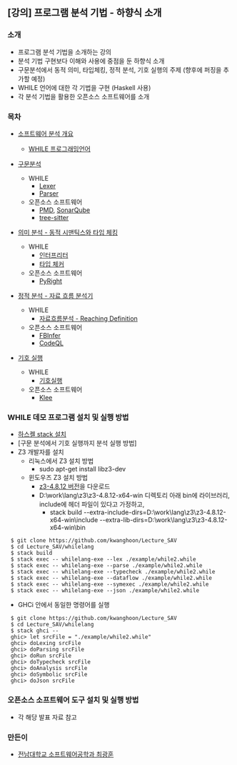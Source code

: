 ## [강의] 프로그램 분석 기법 - 하향식 소개


### 소개
 - 프로그램 분석 기법을 소개하는 강의
 - 분석 기법 구현보다 이해와 사용에 중점을 둔 하향식 소개 
 - 구문분석에서 동적 의미, 타입체킹, 정적 분석, 기호 실행의 주제 (향후에 퍼징을 추가할 예정)
 - WHILE 언어에 대한 각 기법을 구현 (Haskell 사용)
 - 각 분석 기법을 활용한 오픈소스 소프트웨어를 소개

### 목차
- [소프트웨어 분석 개요](https://docs.google.com/presentation/d/1sPgADP18a_4HIS__g8GoYUSFQcxB3hk8ljlBNPkVqWQ/edit?usp=sharing)

  * [WHILE 프로그래밍언어](https://github.com/kwanghoon/Lecture_SAV/tree/master/whilelang/example)

- [구문분석](https://docs.google.com/presentation/d/1_JrGo2I4U-_bO2nN5QLKZpfpicCBDcjs693UaWocQ3E/edit?usp=sharing)

  * WHILE
    - [Lexer](https://github.com/kwanghoon/Lecture_SAV/blob/master/whilelang/app/Lexer.hs)
    - [Parser](https://github.com/kwanghoon/Lecture_SAV/blob/master/whilelang/app/Parser.hs)
  * 오픈소스 소프트웨어
    - [PMD](https://pmd.github.io/), [SonarQube](https://www.sonarqube.org/)
    - [tree-sitter](https://tree-sitter.github.io/tree-sitter/)
  
- [의미 분석 - 동적 시맨틱스와 타입 체킹](https://docs.google.com/presentation/d/1Qd_yBSS9QXrNDe2xmJK3hseoTPZ8_DxPMMlusFb8PiA/edit?usp=sharing)

  * WHILE
     - [인터프리터](https://github.com/kwanghoon/Lecture_SAV/blob/master/whilelang/app/interp/Interp.hs)
     - [타입 체커](https://github.com/kwanghoon/Lecture_SAV/blob/master/whilelang/app/typecheck/Typecheck.hs)
  * 오픈소스 소프트웨어
     - [PyRight](https://github.com/microsoft/pyright)
  
- [정적 분석 - 자료 흐름 분석기](https://docs.google.com/presentation/d/1JewV7c8Q389PR7nuIVlpuytD66ZIyS-zcg3sdVQzAGo/edit?usp=sharing)

  * WHILE
     - [자료흐름분석 - Reaching Definition](https://github.com/kwanghoon/Lecture_SAV/blob/master/whilelang/app/dataflow/Dataflow.hs)
  * 오픈소스 소프트웨어
     - [FBInfer](https://fbinfer.com)
     - [CodeQL](https://codeql.github.com/docs/)

- [기호 실행](https://docs.google.com/presentation/d/1_Z9-xdhx04eDvcfdLUW8Jj8_2WS9t5YJS9AO8jYdLYo/edit?usp=sharing)

  * WHILE
     - [기호실행](https://github.com/kwanghoon/Lecture_SAV/blob/master/whilelang/app/symexec/SymExec.hs)
  * 오픈소스 소프트웨어
     - [Klee](http://klee.github.io/)

### WHILE 데모 프로그램 설치 및 실행 방법

- [하스켈 stack 설치](https://docs.haskellstack.org/en/stable/install_and_upgrade/)
- [구문 분석에서 기호 실행까지 분석 실행 방법]
- Z3 개발자를 설치
  * 리눅스에서 Z3 설치 방법
    * sudo apt-get install libz3-dev
  * 윈도우즈 Z3 설치 방법
    * [z3-4.8.12 버전](https://github.com/Z3Prover/z3/releases/tag/z3-4.8.12)을 다운로드
    * D:\work\lang\z3\z3-4.8.12-x64-win 디렉토리 아래 bin에 라이브러리, include에 헤더 파일이 있다고 가정하고,
       * stack build --extra-include-dirs=D:\work\lang\z3\z3-4.8.12-x64-win\include --extra-lib-dirs=D:\work\lang\z3\z3-4.8.12-x64-win\bin 

```
 $ git clone https://github.com/kwanghoon/Lecture_SAV
 $ cd Lecture_SAV/whilelang
 $ stack build
 $ stack exec -- whilelang-exe --lex ./example/while2.while
 $ stack exec -- whilelang-exe --parse ./example/while2.while
 $ stack exec -- whilelang-exe --typecheck ./example/while2.while
 $ stack exec -- whilelang-exe --dataflow ./example/while2.while
 $ stack exec -- whilelang-exe --symexec ./example/while2.while
 $ stack exec -- whilelang-exe --json ./example/while2.while
```

- GHCi 안에서 동일한 명령어를 실행
```
 $ git clone https://github.com/kwanghoon/Lecture_SAV
 $ cd Lecture_SAV/whilelang
 $ stack ghci --
 ghic> let srcFile = "./example/while2.while"
 ghci> doLexing srcFile
 ghci> doParsing srcFile
 ghci> doRun srcFile
 ghci> doTypecheck srcFile
 ghci> doAnalysis srcFile
 ghci> doSymbolic srcFile
 ghci> doJson srcFile
```

### 오픈소스 소프트웨어 도구 설치 및 실행 방법

- 각 해당 발표 자료 참고

### 만든이
 - [전남대학교 소프트웨어공학과 최광훈](https://kwanghoon.github.io)
